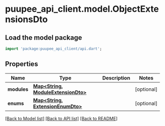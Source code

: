 # puupee_api_client.model.ObjectExtensionsDto

## Load the model package
```dart
import 'package:puupee_api_client/api.dart';
```

## Properties
Name | Type | Description | Notes
------------ | ------------- | ------------- | -------------
**modules** | [**Map&lt;String, ModuleExtensionDto&gt;**](ModuleExtensionDto.md) |  | [optional] 
**enums** | [**Map&lt;String, ExtensionEnumDto&gt;**](ExtensionEnumDto.md) |  | [optional] 

[[Back to Model list]](../README.md#documentation-for-models) [[Back to API list]](../README.md#documentation-for-api-endpoints) [[Back to README]](../README.md)


